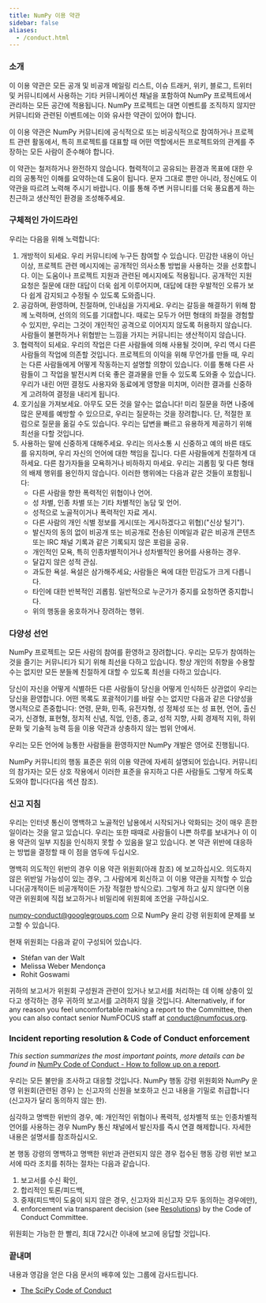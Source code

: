 ```yaml
---
title: NumPy 이용 약관
sidebar: false
aliases:
  - /conduct.html
---
```


### 소개

이 이용 약관은 모든 공개 및 비공개 메일링 리스트, 이슈 트래커, 위키, 블로그, 트위터 및 커뮤니티에서 사용하는 기타 커뮤니케이션 채널을 포함하여 NumPy 프로젝트에서 관리하는 모든 공간에 적용됩니다. NumPy 프로젝트는 대면 이벤트를 조직하지 않지만 커뮤니티와 관련된 이벤트에는 이와 유사한 약관이 있어야 합니다.

이 이용 약관은 NumPy 커뮤니티에 공식적으로 또는 비공식적으로 참여하거나 프로젝트 관련 활동에서, 특히 프로젝트를 대표할 때 어떤 역할에서든 프로젝트와의 관계를 주장하는 모든 사람이 준수해야 합니다.

이 약관는 철저하거나 완전하지 않습니다. 협력적이고 공유되는 환경과 목표에 대한 우리의 공통적인 이해를 요약하는데 도움이 됩니다. 문자 그대로 뿐만 아니라, 정신에도 이 약관을 따르려 노력해 주시기 바랍니다. 이를 통해 주변 커뮤니티를 더욱 풍요롭게 하는 친근하고 생산적인 환경을 조성해주세요.

### 구체적인 가이드라인

우리는 다음을 위해 노력합니다:

1. 개방적이 되세요. 우리 커뮤니티에 누구든 참여할 수 있습니다. 민감한 내용이 아닌 이상, 프로젝트 관련 메시지에는 공개적인 의사소통 방법을 사용하는 것을 선호합니다. 이는 도움이나 프로젝트 지원과 관련된 메시지에도 적용됩니다. 공개적인 지원 요청은 질문에 대한 대답이 더욱 쉽게 이루어지며, 대답에 대한 우발적인 오류가 보다 쉽게 감지되고 수정될 수 있도록 도와줍니다.
2. 공감하며, 환영하며, 친절하며, 인내심을 가지세요. 우리는 갈등을 해결하기 위해 함께 노력하며, 선의의 의도를 기대합니다. 때로는 모두가 어떤 형태의 좌절을 경험할 수 있지만, 우리는 그것이 개인적인 공격으로 이어지지 않도록 허용하지 않습니다. 사람들이 불편하거나 위협받는 느낌을 가지는 커뮤니티는 생산적이지 않습니다.
3. 협력적이 되세요. 우리의 작업은 다른 사람들에 의해 사용될 것이며, 우리 역시 다른 사람들의 작업에 의존할 것입니다. 프로젝트의 이익을 위해 무언가를 만들 때, 우리는 다른 사람들에게 어떻게 작동하는지 설명할 의향이 있습니다. 이를 통해 다른 사람들이 그 작업을 발전시켜 더욱 좋은 결과물을 만들 수 있도록 도와줄 수 있습니다. 우리가 내린 어떤 결정도 사용자와 동료에게 영향을 미치며, 이러한 결과를 신중하게 고려하여 결정을 내리게 됩니다.
4. 호기심을 가져보세요. 아무도 모든 것을 알수는 없습니다! 미리 질문을 하면 나중에 많은 문제를 예방할 수 있으므로, 우리는 질문하는 것을 장려합니다. 단, 적절한 포럼으로 질문을 옮길 수도 있습니다. 우리는 답변을 빠르고 유용하게 제공하기 위해 최선을 다할 것입니다.
5. 사용하는 말에 신중하게 대해주세요. 우리는 의사소통 시 신중하고 예의 바른 태도를 유지하며, 우리 자신의 언어에 대한 책임을 집니다. 다른 사람들에게 친절하게 대하세요. 다른 참가자들을 모욕하거나 비하하지 마세요. 우리는 괴롭힘 및 다른 형태의 배제 행위를 용인하지 않습니다. 이러한 행위에는 다음과 같은 것들이 포함됩니다:
    - 다른 사람을 향한 폭력적인 위협이나 언어.
    - 성 차별, 인종 차별 또는 기타 차별적인 농담 및 언어.
    - 성적으로 노골적이거나 폭력적인 자료 게시.
    - 다른 사람의 개인 식별 정보를 게시(또는 게시하겠다고 위협)("신상 털기").
    - 발신자의 동의 없이 비공개 또는 비공개로 전송된 이메일과 같은 비공개 콘텐츠 또는 IRC 채널 기록과 같은 기록되지 않은 포럼을 공유.
    - 개인적인 모욕, 특히 인종차별적이거나 성차별적인 용어를 사용하는 경우.
    - 달갑지 않은 성적 관심.
    - 과도한 욕설. 욕설은 삼가해주세요; 사람들은 욕에 대한 민감도가 크게 다릅니다.
    - 타인에 대한 반복적인 괴롭힘. 일반적으로 누군가가 중지를 요청하면 중지합니다.
    - 위의 행동을 옹호하거나 장려하는 행위.

### 다양성 선언

NumPy 프로젝트는 모든 사람의 참여를 환영하고 장려합니다. 우리는 모두가 참여하는 것을 즐기는 커뮤니티가 되기 위해 최선을 다하고 있습니다. 항상 개인의 취향을 수용할 수는 없지만 모든 분들께 친절하게 대할 수 있도록 최선을 다하고 있습니다.

당신이 자신을 어떻게 식별하든 다른 사람들이 당신을 어떻게 인식하든 상관없이 우리는 당신을 환영합니다. 어떤 목록도 포괄적이기를 바랄 수는 없지만 다음과 같은 다양성을 명시적으로 존중합니다: 연령, 문화, 민족, 유전자형, 성 정체성 또는 성 표현, 언어, 출신 국가, 신경형, 표현형, 정치적 신념, 직업, 인종, 종교, 성적 지향, 사회 경제적 지위, 하위 문화 및 기술적 능력 등을 이용 약관과 상충하지 않는 범위 안에서.

우리는 모든 언어에 능통한 사람들을 환영하지만 NumPy 개발은 영어로 진행됩니다.

NumPy 커뮤니티의 행동 표준은 위의 이용 약관에 자세히 설명되어 있습니다. 커뮤니티의 참가자는 모든 상호 작용에서 이러한 표준을 유지하고 다른 사람들도 그렇게 하도록 도와야 합니다(다음 섹션 참조).

### 신고 지침

우리는 인터넷 통신이 명백하고 노골적인 남용에서 시작되거나 악화되는 것이 매우 흔한 일이라는 것을 알고 있습니다. 우리는 또한 때때로 사람들이 나쁜 하루를 보내거나 이 이용 약관의 일부 지침을 인식하지 못할 수 있음을 알고 있습니다. 본 약관 위반에 대응하는 방법을 결정할 때 이 점을 염두에 두십시오.

명백히 의도적인 위반의 경우 이용 약관 위원회(아래 참조) 에 보고하십시오. 의도하지 않은 위반일 가능성이 있는 경우, 그 사람에게 회신하고 이 이용 약관을 지적할 수 있습니다(공개적이든 비공개적이든 가장 적절한 방식으로). 그렇게 하고 싶지 않다면 이용 약관 위원회에 직접 보고하거나 비밀리에 위원회에 조언을 구하십시오.

numpy-conduct@googlegroups.com 으로 NumPy 윤리 강령 위원회에 문제를 보고할 수 있습니다.

현재 위원회는 다음과 같이 구성되어 있습니다.

- Stéfan van der Walt
- Melissa Weber Mendonça
- Rohit Goswami

귀하의 보고서가 위원회 구성원과 관련이 있거나 보고서를 처리하는 데 이해 상충이 있다고 생각하는 경우 귀하의 보고서를 고려하지 않을 것입니다. Alternatively, if for any reason you feel uncomfortable making a report to the Committee, then you can also contact senior NumFOCUS staff at [conduct@numfocus.org](https://numfocus.org/code-of-conduct#persons-responsible).

### Incident reporting resolution & Code of Conduct enforcement

_This section summarizes the most important points, more details can be found in_ [NumPy Code of Conduct - How to follow up on a report](report-handling-manual).

우리는 모든 불만을 조사하고 대응할 것입니다. NumPy 행동 강령 위원회와 NumPy 운영 위원회(관련된 경우) 는 신고자의 신원을 보호하고 신고 내용을 기밀로 취급합니다(신고자가 달리 동의하지 않는 한).

심각하고 명백한 위반의 경우, 예: 개인적인 위협이나 폭력적, 성차별적 또는 인종차별적 언어를 사용하는 경우 NumPy 통신 채널에서 발신자를 즉시 연결 해제합니다. 자세한 내용은 설명서를 참조하십시오.

본 행동 강령의 명백하고 명백한 위반과 관련되지 않은 경우 접수된 행동 강령 위반 보고서에 따라 조치를 취하는 절차는 다음과 같습니다.

1. 보고서를 수신 확인,
2. 합리적인 토론/피드백,
3. 중재(피드백이 도움이 되지 않은 경우, 신고자와 피신고자 모두 동의하는 경우에만),
4. enforcement via transparent decision (see [Resolutions](report-handling-manual/#resolutions)) by the Code of Conduct Committee.

위원회는 가능한 한 빨리, 최대 72시간 이내에 보고에 응답할 것입니다.

### 끝내며

내용과 영감을 얻은 다음 문서의 배후에 있는 그룹에 감사드립니다.

- [The SciPy Code of Conduct](https://docs.scipy.org/doc/scipy/dev/conduct/code_of_conduct.html)
